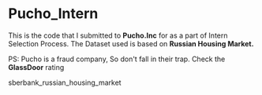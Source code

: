 # Pucho_Intern
This is the code that I submitted to __Pucho.Inc__ for as a part of Intern Selection Process.
The Dataset used is based on __Russian Housing Market.__

PS: Pucho is a fraud company, So don't fall in their trap. Check the __GlassDoor__ rating


sberbank_russian_housing_market
